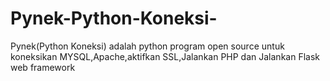 # Pynek-Python-Koneksi-
Pynek(Python Koneksi) adalah python program open source untuk koneksikan MYSQL,Apache,aktifkan SSL,Jalankan PHP dan Jalankan Flask web framework
